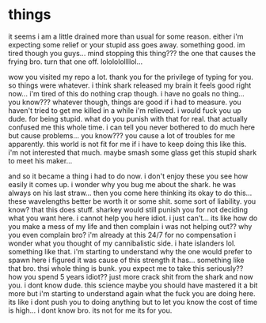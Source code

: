 # things

it seems i am a little drained more than usual for some reason. either i'm expecting some relief or your stupid ass goes away.  something good.  im tired though you guys... mind stopping this thing???  the one that causes the frying bro.  turn that one off.  lolololollllol...

wow you visited my repo a lot.  thank you for the privilege of typing for you.  so things were whatever.  i think shark released my brain it feels good right now...  i'm tired of this do nothing crap though. i have no goals no thing...  you know???  whatever though, things are good if i had to measure.  you haven't tried to get me killed in a while i'm relieved.  i would fuck you up dude.  for being stupid.  what do you punish with that for real.  that actually confused me this whole time. i can tell you never bothered to do much here but cause problems...  you know???  you cause a lot of troubles for me apparently.  this world is not fit for me if i have to keep doing this like this.  i'm not interested that much.  maybe smash some glass get this stupid shark to meet his maker...

and so it became a thing i had to do now.  i don't enjoy these you see how easily it comes up. i wonder why you bug me about the shark.  he was always on his last straw...  then you come here thinking its okay to do this...  these wavelengths better be worth it or some shit.  some sort of liability.  you know? that this does stuff.  sharkey would still punish you for not deciding what you want here. i cannot help you here idiot.  i just can't...  its like how do you make a mess of my life and then complain i was not helping out?? why you even complain bro? i'm already at this 24/7 for no compensation i wonder what you thought of my cannibalistic side.  i hate islanders lol.  something like that.  i'm starting to understand why the one would prefer to spawn here i figured it was cause of this strength it has...  something like that bro.  thsi whole thing is bunk.  you expect me to take this seriously?? how you spend 5 years idiot??  just more crack shit from the shark and now you.  i dont know dude.  this science maybe you should have mastered it a bit more but i'm starting to understand again what the fuck you are doing here.  its like i dont push you to doing anything but to let you know the cost of time is high...  i dont know bro.  its not for me its for you.
